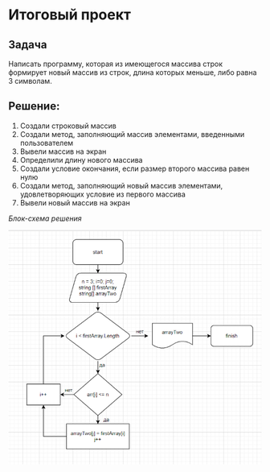 # Итоговый проект

## Задача
Написать программу, которая из имеющегося массива строк формирует новый массив из строк, длина которых меньше, либо равна 3 символам.

## **Решение:**
1. Создали строковый массив
2. Создали метод, заполняющий массив элементами, введенными пользователем
3. Вывели массив на экран
4. Определили длину нового массива
5. Создали условие окончания, если размер второго массива равен нулю
6. Создали метод, заполняющий новый массив элементами, удовлетворяющих условие из первого массива
7. Вывели новый массив на экран

*Блок-схема решения*

![блок-схема](./diagram/Project_Block.png)
